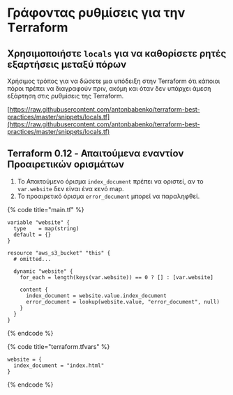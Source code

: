 # Γράφοντας ρυθμίσεις για την Τerraform

## Χρησιμοποιήστε `locals` για να καθορίσετε ρητές εξαρτήσεις μεταξύ πόρων

Χρήσιμος τρόπος για να δώσετε μια υπόδειξη στην Terraform ότι κάποιοι πόροι πρέπει να διαγραφούν πριν, ακόμη και όταν δεν υπάρχει άμεση εξάρτηση στις ρυθμίσεις της Terraform.

[https://raw.githubusercontent.com/antonbabenko/terraform-best-practices/master/snippets/locals.tf](https://raw.githubusercontent.com/antonbabenko/terraform-best-practices/master/snippets/locals.tf)

## Terraform 0.12 - Απαιτούμενα εναντίον Προαιρετικών ορισμάτων

1. Το Απαιτούμενο όρισμα `index_document` πρέπει να οριστεί, αν το `var.website` δεν είναι ένα κενό map.&#x20;
2. Το προαιρετικό όρισμα `error_document` μπορεί να παραληφθεί.

{% code title="main.tf" %}
```hcl
variable "website" {
  type    = map(string)
  default = {}
}

resource "aws_s3_bucket" "this" {
  # omitted...

  dynamic "website" {
    for_each = length(keys(var.website)) == 0 ? [] : [var.website]

    content {
      index_document = website.value.index_document
      error_document = lookup(website.value, "error_document", null)
    }
  }
}
```
{% endcode %}

{% code title="terraform.tfvars" %}
```hcl
website = {
  index_document = "index.html"
}
```
{% endcode %}
